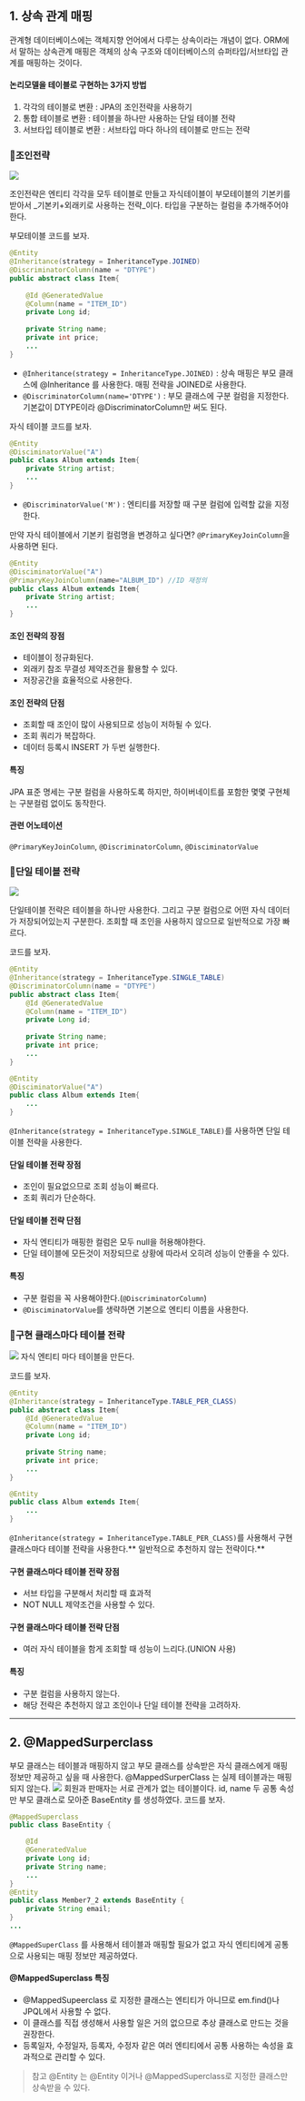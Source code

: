 ## 1. 상속 관계 매핑
관계형 데이터베이스에는 객체지향 언어에서 다루는 상속이라는 개념이 없다. 
ORM에서 말하는 상속관계 매핑은 객체의 상속 구조와 데이터베이스의 슈퍼타입/서브타입 관계를 매핑하는 것이다.
#### 논리모델을 테이블로 구현하는 3가지 방법
1) 각각의 테이블로 변환 : JPA의 조인전략을 사용하기
2) 통합 테이블로 변환 : 테이블을 하나만 사용하는 단일 테이블 전략
3) 서브타입 테이블로 변환 : 서브타입 마다 하나의 테이블로 만드는 전략

### 📌조인전략
![](https://velog.velcdn.com/images/baeyuyeon/post/b768c21a-5de7-4abb-857a-e4f8209e31b2/image.png)

조인전략은 엔티티 각각을 모두 테이블로 만들고 자식테이블이 부모테이블의 기본키를 받아서 _기본키+외래키로 사용하는 전략_이다. 타입을 구분하는 컬럼을 추가해주어야한다.

부모테이블 코드를 보자.
```java
@Entity
@Inheritance(strategy = InheritanceType.JOINED)
@DiscriminatorColumn(name = "DTYPE")
public abstract class Item{
	
    @Id @GeneratedValue
    @Column(name = "ITEM_ID")
    private Long id;
    
    private String name;
    private int price;
    ...
}
```

- `@Inheritance(strategy = InheritanceType.JOINED)` 
	 : 상속 매핑은 부모 클래스에 @Inheritance 를 사용한다. 매핑 전략을 JOINED로 사용한다.
- `@DiscriminatorColumn(name='DTYPE')` 
: 부모 클래스에 구분 컬럼을 지정한다. 기본값이 DTYPE이라 @DiscriminatorColumn만 써도 된다.

자식 테이블 코드를 보자.

```java
@Entity
@DisciminatorValue("A")
public class Album extends Item{
	private String artist;
    ...
}
```
- `@DiscriminatorValue('M')` 
: 엔티티를 저장할 때 구분 컬럼에 입력할 값을 지정한다.

만약 자식 테이블에서 기본키 컬럼명을 변경하고 싶다면? `@PrimaryKeyJoinColumn`을 사용하면 된다.

```java
@Entity
@DisciminatorValue("A")
@PrimaryKeyJoinColumn(name="ALBUM_ID") //ID 재정의
public class Album extends Item{
	private String artist;
    ...
}
```

#### 조인 전략의 장점
- 테이블이 정규화된다.
- 외래키 참조 무결성 제약조건을 활용할 수 있다.
- 저장공간을 효율적으로 사용한다.
#### 조인 전략의 단점
- 조회할 때 조인이 많이 사용되므로 성능이 저하될 수 있다.
- 조회 쿼리가 복잡하다.
- 데이터 등록시 INSERT 가 두번 실행한다.

#### 특징
JPA 표준 명세는 구분 컬럼을 사용하도록 하지만, 하이버네이트를 포함한 몇몇 구현체는 구분컬럼 없이도 동작한다.

#### 관련 어노테이션
`@PrimaryKeyJoinColumn`, `@DiscriminatorColumn`, `@DisciminatorValue`


### 📌단일 테이블 전략
![](https://velog.velcdn.com/images/baeyuyeon/post/8cabb64c-b575-4a02-a57b-cb4b8fa8cf14/image.png)

단일테이블 전략은 테이블을 하나만 사용한다. 그리고 구분 컬럼으로 어떤 자식 데이터가 저장되어있는지 구분한다.
조회할 때 조인을 사용하지 않으므로 일반적으로 가장 빠르다.

코드를 보자.
```java
@Entity
@Inheritance(strategy = InheritanceType.SINGLE_TABLE)
@DiscriminatorColumn(name = "DTYPE")
public abstract class Item{
	@Id @GeneratedValue
    @Column(name = "ITEM_ID")
    private Long id;
    
    private String name;
    private int price;
    ...
}

@Entity
@DisciminatorValue("A")
public class Album extends Item{
    ...
}
```
`@Inheritance(strategy = InheritanceType.SINGLE_TABLE)`를 사용하면 단일 테이블 전략을 사용한다.

#### 단일 테이블 전략 장점
- 조인이 필요없으므로 조회 성능이 빠르다.
- 조회 쿼리가 단순하다.
#### 단일 테이블 전략 단점
- 자식 엔티티가 매핑한 컬럼은 모두 null을 허용해야한다.
- 단일 테이블에 모든것이 저장되므로 상황에 따라서 오히려 성능이 안좋을 수 있다.
#### 특징
- 구분 컬럼을 꼭 사용해야한다.(`@DiscriminatorColumn`)
- `@DisciminatorValue`를 생략하면 기본으로 엔티티 이름을 사용한다.


### 📌구현 클래스마다 테이블 전략
![](https://velog.velcdn.com/images/baeyuyeon/post/5d94ddca-0f8e-4a43-b8e4-9d7bf67b9e9d/image.png)
자식 엔티티 마다 테이블을 만든다.

코드를 보자.
```java
@Entity
@Inheritance(strategy = InheritanceType.TABLE_PER_CLASS)
public abstract class Item{
	@Id @GeneratedValue
    @Column(name = "ITEM_ID")
    private Long id;
    
    private String name;
    private int price;
    ...
}

@Entity
public class Album extends Item{
    ...
}
```
`@Inheritance(strategy = InheritanceType.TABLE_PER_CLASS)`를 사용해서 구현 클래스마다 테이블 전략을 사용한다.** 일반적으로 추천하지 않는 전략이다.**

#### 구현 클래스마다 테이블 전략 장점
- 서브 타입을 구분해서 처리할 때 효과적
- NOT NULL 제약조건을 사용할 수 있다.

#### 구현 클래스마다 테이블 전략 단점
- 여러 자식 테이블을 함게 조회할 때 성능이 느리다.(UNION 사용)
#### 특징
- 구분 컬럼을 사용하지 않는다.
- 해당 전략은 추천하지 않고 조인이나 단일 테이블 전략을 고려하자.

---
## 2. @MappedSurperclass
부모 클래스는 테이블과 매핑하지 않고 부모 클래스를 상속받은 자식 클래스에게 매핑 정보만 제공하고 싶을 때 사용한다.
@MappedSurperClass 는 실제 테이블과는 매핑되지 않는다.
![](https://velog.velcdn.com/images/baeyuyeon/post/1ab8cdec-19ed-4a5d-8766-9e038e1caf83/image.png)
회원과 판매자는 서로 관계가 없는 테이블이다. id, name 두 공통 속성만 부모 클래스로 모아준 BaseEntity 를 생성하였다.
코드를 보자.
```java
@MappedSuperclass
public class BaseEntity {

	@Id
    @GeneratedValue
    private Long id;
    private String name;
    ...
}
@Entity
public class Member7_2 extends BaseEntity {
	private String email;
}
...
```
`@MappedSuperClass` 를 사용해서 테이블과 매핑할 필요가 없고 자식 엔티티에게 공통으로 사용되는 매핑 정보만 제공하였다.

#### @MappedSuperclass 특징
- @MappedSupeerclass 로 지정한 클래스는 엔티티가 아니므로 em.find()나 JPQL에서 사용할 수 없다.
- 이 클래스를 직접 생성해서 사용할 일은 거의 없으므로 추상 클래스로 만드는 것을 권장한다.
- 등록일자, 수정일자, 등록자, 수정자 같은 여러 엔티티에서 공통 사용하는 속성을 효과적으로 관리할 수 있다.
>참고
@Entity 는 @Entity 이거나 @MappedSuperclass로 지정한 클래스만 상속받을 수 있다.
